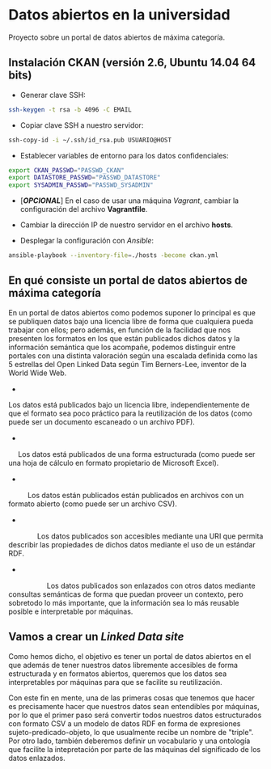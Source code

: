 # Datos abiertos en la universidad

Proyecto sobre un portal de datos abiertos de máxima categoría.

## Instalación CKAN (versión 2.6, Ubuntu 14.04 64 bits)

- Generar clave SSH:

```bash
ssh-keygen -t rsa -b 4096 -C EMAIL
```

- Copiar clave SSH a nuestro servidor:

```bash
ssh-copy-id -i ~/.ssh/id_rsa.pub USUARIO@HOST
```

- Establecer variables de entorno para los datos confidenciales:

```bash
export CKAN_PASSWD="PASSWD_CKAN"
export DATASTORE_PASSWD="PASSWD_DATASTORE"
export SYSADMIN_PASSWD="PASSWD_SYSADMIN"
```

- [_**OPCIONAL**_] En el caso de usar una máquina _Vagrant_, cambiar la configuración del archivo **Vagrantfile**.

- Cambiar la dirección IP de nuestro servidor en el archivo **hosts**.

- Desplegar la configuración con _Ansible_:

```bash
ansible-playbook --inventory-file=./hosts -become ckan.yml
```

## En qué consiste un portal de datos abiertos de máxima categoría

En un portal de datos abiertos como podemos suponer lo principal es que se publiquen datos bajo una licencia libre de forma que cualquiera pueda trabajar con ellos; pero además, en función de la facilidad que nos presenten los formatos en los que están publicados dichos datos y la información semántica que los acompañe, podemos distinguir entre portales con una distinta valoración según una escalada definida como las 5 estrellas del Open Linked Data según Tim Berners-Lee, inventor de la World Wide Web.

- <img  src="https://upload.wikimedia.org/wikipedia/commons/thumb/5/51/Star_full.svg/2000px-Star_full.svg.png" height="15">
Los datos está publicados bajo un licencia libre, independientemente de que el formato sea poco práctico para la reutilización de los datos (como puede ser un documento escaneado o un archivo PDF).

- <img  src="https://upload.wikimedia.org/wikipedia/commons/thumb/5/51/Star_full.svg/2000px-Star_full.svg.png" height="15">
<img  src="https://upload.wikimedia.org/wikipedia/commons/thumb/5/51/Star_full.svg/2000px-Star_full.svg.png" height="15">
Los datos está publicados de una forma estructurada (como puede ser una hoja de cálculo en formato propietario de Microsoft Excel).

- <img  src="https://upload.wikimedia.org/wikipedia/commons/thumb/5/51/Star_full.svg/2000px-Star_full.svg.png" height="15">
<img  src="https://upload.wikimedia.org/wikipedia/commons/thumb/5/51/Star_full.svg/2000px-Star_full.svg.png" height="15">
<img  src="https://upload.wikimedia.org/wikipedia/commons/thumb/5/51/Star_full.svg/2000px-Star_full.svg.png" height="15">
Los datos están publicados están publicados en archivos con un formato abierto (como puede ser un archivo CSV).

- <img  src="https://upload.wikimedia.org/wikipedia/commons/thumb/5/51/Star_full.svg/2000px-Star_full.svg.png" height="15">
<img  src="https://upload.wikimedia.org/wikipedia/commons/thumb/5/51/Star_full.svg/2000px-Star_full.svg.png" height="15">
<img  src="https://upload.wikimedia.org/wikipedia/commons/thumb/5/51/Star_full.svg/2000px-Star_full.svg.png" height="15">
<img  src="https://upload.wikimedia.org/wikipedia/commons/thumb/5/51/Star_full.svg/2000px-Star_full.svg.png" height="15">
Los datos publicados son accesibles mediante una URI que permita describir las propiedades de dichos datos mediante el uso de un estándar RDF.

- <img  src="https://upload.wikimedia.org/wikipedia/commons/thumb/5/51/Star_full.svg/2000px-Star_full.svg.png" height="15">
<img  src="https://upload.wikimedia.org/wikipedia/commons/thumb/5/51/Star_full.svg/2000px-Star_full.svg.png" height="15">
<img  src="https://upload.wikimedia.org/wikipedia/commons/thumb/5/51/Star_full.svg/2000px-Star_full.svg.png" height="15">
<img  src="https://upload.wikimedia.org/wikipedia/commons/thumb/5/51/Star_full.svg/2000px-Star_full.svg.png" height="15">
<img  src="https://upload.wikimedia.org/wikipedia/commons/thumb/5/51/Star_full.svg/2000px-Star_full.svg.png" height="15">
Los datos publicados son enlazados con otros datos mediante consultas semánticas de forma que puedan proveer un contexto, pero sobretodo lo más importante, que la información sea lo más reusable posible e interpretable por máquinas.

## Vamos a crear un *Linked Data site*

Como hemos dicho, el objetivo es tener un portal de datos abiertos en el que además de tener nuestros datos libremente accesibles de forma estructurada y en formatos abiertos, queremos que los datos sea interpretables por máquinas para que se facilite su reutilización.

Con este fin en mente, una de las primeras cosas que tenemos que hacer es precisamente hacer que nuestros datos sean entendibles por máquinas, por lo que el primer paso será convertir todos nuestros datos estructurados con formato CSV a un modelo de datos RDF en forma de expresiones sujeto-predicado-objeto, lo que usualmente recibe un nombre de "triple". Por otro lado, también deberemos definir un vocabulario y una ontología que facilite la intepretación por parte de las máquinas del significado de los datos enlazados.
